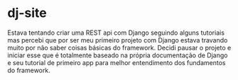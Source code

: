 # dj-site
Estava tentando criar uma REST api com Django seguindo alguns tutoriais mas percebi que por ser meu primeiro projeto com Django estava travando muito por não saber coisas
básicas do framework. Decidi pausar o projeto e iniciar esse que é totalmente baseado na própria documentação de Django e seu tutorial de primeiro app para melhor
entendimento dos fundamentos do framework.
